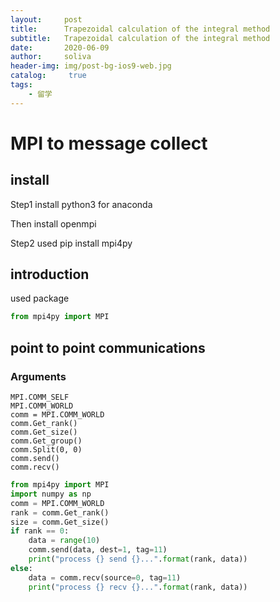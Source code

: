 ```yaml
---
layout:     post
title:      Trapezoidal calculation of the integral method
subtitle:   Trapezoidal calculation of the integral method
date:       2020-06-09
author:     soliva
header-img: img/post-bg-ios9-web.jpg
catalog: 	 true
tags:
    - 留学
---
```




# MPI to message collect

## install

Step1 install python3 for anaconda

Then install openmpi

Step2 used pip install mpi4py

## introduction 

used package 

```python
from mpi4py import MPI
```



## point to point communications 

### Arguments

```
MPI.COMM_SELF  
MPI.COMM_WORLD  
comm = MPI.COMM_WORLD     
comm.Get_rank() 
comm.Get_size()
comm.Get_group()
comm.Split(0, 0)
comm.send()
comm.recv()
```

```python
from mpi4py import MPI
import numpy as np
comm = MPI.COMM_WORLD
rank = comm.Get_rank()
size = comm.Get_size()
if rank == 0:
    data = range(10)
    comm.send(data, dest=1, tag=11)
    print("process {} send {}...".format(rank, data))
else:
    data = comm.recv(source=0, tag=11)
    print("process {} recv {}...".format(rank, data))
```

